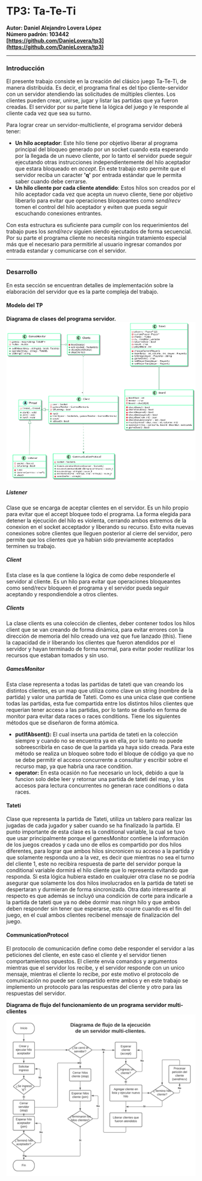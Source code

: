 # TP3: Ta-Te-Ti #  
**Autor: Daniel Alejandro Lovera López**  
**Número padrón: 103442**  
**[https://github.com/DanieLovera/tp3](https://github.com/DanieLovera/tp3)**  

---
### Introducción ###  
El presente trabajo consiste en la creación del clásico juego Ta-Te-Ti, de manera distribuida. Es decir, el programa final es del tipo cliente-servidor con un servidor atendiendo las solicitudes de múltiples clientes. Los clientes pueden crear, unirse, jugar y listar las partidas que ya fueron creadas. El servidor por su parte tiene la lógica del juego y le responde al cliente cada vez que sea su turno.  
  
Para lograr crear un servidor-multicliente, el programa servidor deberá tener:  
- **Un hilo aceptador**: Este hilo tiene por objetivo liberar al programa principal del bloqueo generado por un socket cuando esta esperando por la llegada de un nuevo cliente, por lo tanto el servidor puede seguir ejecutando otras instrucciones independientemente del hilo aceptador que estara bloqueado en *accept*. En este trabajo esto permite que el servidor reciba un caracter **'q'** por entrada estándar que le permita saber cuando debe cerrarse.
- **Un hilo cliente por cada cliente atendido**: Estos hilos son creados por el hilo aceptador cada vez que acepta un nuevo cliente, tiene por objetivo liberarlo para evitar que operaciones bloqueantes como *send/recv* tomen el control del hilo aceptador y eviten que pueda seguir escuchando conexiones entrantes.  

Con esta estructura es suficiente para cumplir con los requerimientos del trabajo pues los *send/recv* siguien siendo ejecutados de forma secuencial. Por su parte el programa cliente no necesita ningún tratamiento especial más que el necesario para permitirle al usuario ingresar comandos por entrada estandar y comunicarse con el servidor.  

---
### Desarrollo ###  
En esta sección se encuentran detalles de implementación sobre la elaboración del servidor que es la parte compleja del trabajo.

#### Modelo del TP ####  
**Diagrama de clases del programa servidor.**
![Diagrama de clases](images/diagrama_clases.png)  

##### Listener #####  
Clase que se encarga de aceptar clientes en el servidor. Es un hilo propio para evitar que el accept bloquee todo el programa. La forma elegida para detener la ejecución del hilo es violenta, cerrando ambos extremos de la conexion en el socket acceptador y liberando su recurso. Esto evita nuevas conexiones sobre clientes que lleguen posterior al cierre del servidor, pero permite que los clientes que ya habian sido previamente aceptados terminen su trabajo.  

##### Client #####  
Esta clase es la que contiene la lógica de como debe responderle el servidor al cliente. Es un hilo para evitar que operaciones bloqueantes como send/recv bloqueen el programa y el servidor pueda seguir aceptando y respondiendole a otros clientes.  

##### Clients #####  
La clase clients es una colección de clientes, deber contener todos los hilos client que se van creando de forma dinámica, para evitar errores con la dirección de memoria del hilo creado una vez que fue lanzado (this). Tiene la capacidad de ir liberando los clientes que fueron atendidos por el servidor y hayan terminado de forma normal, para evitar poder reutilizar los recursos que estaban tomados y sin uso.  

##### GamesMonitor #####  
Esta clase representa a todas las partidas de tateti que van creando los distintos clientes, es un map que utiliza como clave un string (nombre de la partida) y valor una partida de Tateti. Como es una unica clase que contiene todas las partidas, esta fue compartida entre los distintos hilos clientes que requerian tener acceso a las partidas, por lo tanto se diseño en forma de monitor para evitar data races o races conditions. Tiene los siguientes métodos que se diseñaron de forma atómica.  
- **putIfAbsent():** El cual inserta una partida de tateti en la colección siempre y cuando no se encuentra ya en ella, por lo tanto no puede sobreescribirla en caso de que la partida ya haya sido creada. Para este método se realiza un bloqueo sobre todo el bloque de código ya que no se debe permitir el acceso concurrente a consultar y escribir sobre el recurso map, ya que habría una race condition.  
-  **operator[]():** En esta ocasión no fue necesario un lock, debido a que la funcion solo debe leer y retornar una partida de tateti del map, y los accesos para lectura concurrentes no generan race conditions o data races.  

#### Tateti ####  
Clase que representa la partida de Tateti, utiliza un tablero para realizar las jugadas de cada jugador y saber cuando se ha finalizado la partida. El punto importante de esta clase es la conditional variable, la cual se tuvo que usar principalmente porque el gamesMonitor contiene la información de los juegos creados y cada uno de ellos es compartido por dos hilos diferentes, para lograr que ambos hilos sincronicen su acceso a la partida y que solamente responda uno a la vez, es decir que mientras no sea el turno del cliente 1, este no recibira respuesta de parte del servidor porque la conditional variable dormirá el hilo cliente que lo representa evitando que responda. Si esta lógica hubiera estado en cualquier otra clase no se podría asegurar que solamente los dos hilos involucrados en la partida de tateti se despertaran y durmieran de forma sincronizada. Otra dato interesante al respecto es que además se incluyó una condición de corte para indicarle a la partida de tateti que ya no debe dormir mas ningn hilo y que ambos deben responder sin tener que esperarse, esto ocurre cuando es el fin del juego, en el cual ambos clientes recibenel mensaje de finalización del juego.  

#### CommunicationProtocol ####  
El protocolo de comunicación define como debe responder el servidor a las peticiones del cliente, en este caso el cliente y el servidor tienen comportamientos opuestos. El cliente envia comandos y argumentos mientras que el servidor los recibe, y el servidor responde con un unico mensaje, mientras el cliente lo recibe, por este motivo el protocolo de comunicación no puede ser compartido entre ambos y en este trabajo se implemento un protocolo para las respuestas del cliente y otro para las respuestas del servidor.

**Diagrama de flujo del funcionamiento de un programa servidor multi-clientes**
![Diagrama de flujo](images/diagrama_flujo.png) 



